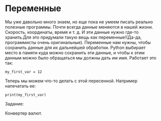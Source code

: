 # Переменные

Мы уже давольно много знаем, но еще пока не умеем писать реально полезные программы. Почти всегда данные меняются в нашей жизни. Скорость, координаты, время и т. д. И эти данные нужно где-то хранить.Для это придумали такую вещь как переменные!(Да-да, программисты очень оригинальные). Переменные нам нужны, чтобы сохранить данные для их дальнейшей обработки. Python выбирает место в памяти куда можно сохранить эти данные, и чтобы к этим данным можно было обращаться мы должны дать им имя. Работает это так:

```
my_first_var = 12
```

Теперь мы можем что-то делать с этой пересенной. Например напечатать ее:

```
print(my_first_var)
```

Задание: 

Конвертер валют.
